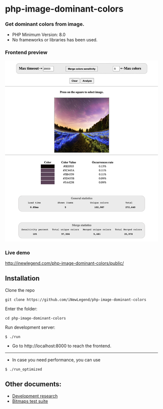 # php-image-dominant-colors

### Get dominant colors from image.

- PHP Minimum Version: 8.0
- No frameworks or libraries has been used.

### Frontend preview
![](./docs/preview_1.png)

### Live demo
http://inewlegend.com/php-image-dominant-colors/public/

## Installation

Clone the repo

```shell
git clone https://github.com/iNewLegend/php-image-dominant-colors
```

Enter the folder:
```shell
cd php-image-dominant-colors
```

Run development server:
```shell
$ ./run
```

- Go to http://localhost:8000 to reach the frontend.

---

- In case you need performance, you can use
```shell
$ ./run_optimized
```



## Other documents:

- [Development research](docs/development-research.md)
- [Bitmaps test suite](docs/bitmaps-test-suite.md)
